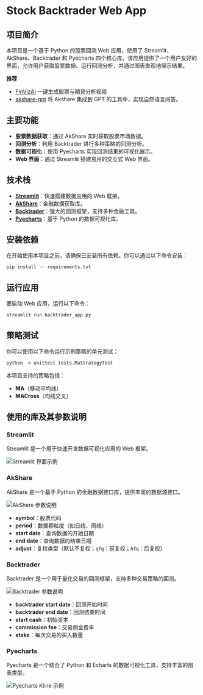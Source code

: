# Stock Backtrader Web App

## 项目简介

本项目是一个基于 Python 的股票回测 Web 应用，使用了 Streamlit、AkShare、Backtrader 和 Pyecharts 四个核心库。该应用提供了一个用户友好的界面，允许用户获取股票数据、运行回测分析，并通过图表直观地展示结果。

**推荐**
- [FinVizAI](https://github.com/chenwr727/FinVizAI.git) 一键生成股票与期货分析视频
- [akshare-gpt](https://github.com/chenwr727/akshare-gpt.git) 将 Akshare 集成到 GPT 的工具中，实现自然语言问答。

## 主要功能

- **股票数据获取**：通过 AkShare 实时获取股票市场数据。
- **回测分析**：利用 Backtrader 进行多种策略的回测分析。
- **数据可视化**：使用 Pyecharts 实现回测结果的可视化展示。
- **Web 界面**：通过 Streamlit 搭建易用的交互式 Web 界面。

## 技术栈

- **[Streamlit](https://github.com/streamlit/streamlit)**：快速搭建数据应用的 Web 框架。
- **[AkShare](https://github.com/akfamily/akshare)**：金融数据获取库。
- **[Backtrader](https://github.com/mementum/backtrader)**：强大的回测框架，支持多种金融工具。
- **[Pyecharts](https://github.com/pyecharts/pyecharts)**：基于 Python 的数据可视化库。

## 安装依赖

在开始使用本项目之前，请确保已安装所有依赖。你可以通过以下命令安装：

```bash
pip install -r requirements.txt
```

## 运行应用

要启动 Web 应用，运行以下命令：

```bash
streamlit run backtrader_app.py
```

## 策略测试

你可以使用以下命令运行示例策略的单元测试：

```bash
python -m unittest tests.MaStrategyTest
```

本项目支持的策略包括：
- **MA**（移动平均线）
- **MACross**（均线交叉）

## 使用的库及其参数说明

### Streamlit
Streamlit 是一个用于快速开发数据可视化应用的 Web 框架。

![Streamlit 界面示例](https://i-blog.csdnimg.cn/blog_migrate/0d139c7f5891abb7ea9420627eddb3b8.png)

### AkShare
AkShare 是一个基于 Python 的金融数据接口库，提供丰富的数据源接口。

![AkShare 参数说明](https://i-blog.csdnimg.cn/blog_migrate/7424d1bb9a93931c27d206924e44b147.png)
- **symbol**：股票代码
- **period**：数据颗粒度（如日线、周线）
- **start date**：查询数据的开始日期
- **end date**：查询数据的结束日期
- **adjust**：复权类型（默认不复权；`qfq`：前复权；`hfq`：后复权）

### Backtrader
Backtrader 是一个用于量化交易的回测框架，支持多种交易策略的回测。

![Backtrader 参数说明](https://i-blog.csdnimg.cn/blog_migrate/a50e3fb6787ae0fe6513b24d35e347b6.png)
- **backtrader start date**：回测开始时间
- **backtrader end date**：回测结束时间
- **start cash**：初始资本
- **commission fee**：交易佣金费率
- **stake**：每次交易的买入数量

### Pyecharts
Pyecharts 是一个结合了 Python 和 Echarts 的数据可视化工具，支持丰富的图表类型。

![Pyecharts Kline 示例](https://i-blog.csdnimg.cn/blog_migrate/a7d7f43891664654909a4bd232dd50bc.png)
